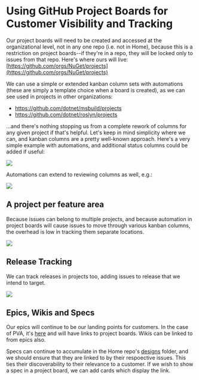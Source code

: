 # Using GitHub Project Boards for Customer Visibility and Tracking

Our project boards will need to be created and accessed at the organizational level, not in any one repo (i.e. not in Home), because this is a restriction on project boards--if they're in a repo, they will be locked only to issues from that repo. Here's where ours will live: [https://github.com/orgs/NuGet/projects](https://github.com/orgs/NuGet/projects)

We can use a simple or extended kanban column sets with automations (these are simply a template choice when a board is created), as we can see used in projects in other organizations:
- https://github.com/dotnet/msbuild/projects
- https://github.com/dotnet/roslyn/projects

...and there's nothing stopping us from a complete rework of columns for any given project if that's helpful. Let's keep in mind simplicity where we can, and kanban columns are a pretty well-known approach. Here's a very simple example with automations, and additional status columns could be added if useful:

![](../resources/ProjectBoards/kanban.png)

Automations can extend to reviewing columns as well, e.g.:

![](../resources/ProjectBoards/fullkanban.png)

## A project per feature area
Because issues can belong to multiple projects, and because automation in project boards will cause issues to move through various kanban columns, the overhead is low in tracking them separate locations.

![](../resources/ProjectBoards/featureareas.png)


## Release Tracking
We can track releases in projects too, adding issues to release that we intend to target. 

![](../resources/ProjectBoards/releaseprojects.png)

## Epics, Wikis and Specs
Our epics will continue to be our landing points for customers. In the case of PVA, it's [here](https://github.com/NuGet/Home/issues/8087) and will have links to project boards. Wikis can be linked to from epics also.

Specs can continue to accumulate in the Home repo's [designs](https://github.com/NuGet/Home/tree/dev/designs) folder, and we should ensure that they are linked to by their respoective issues. This ties their discoverability to their relevance to a customer. If we wish to show a spec in a project board, we can add cards which display the link.

